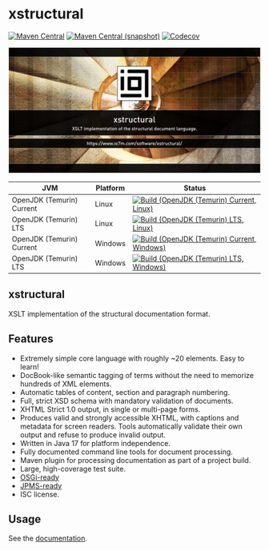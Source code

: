 xstructural
===

[![Maven Central](https://img.shields.io/maven-central/v/com.io7m.xstructural/com.io7m.xstructural.svg?style=flat-square)](http://search.maven.org/#search%7Cga%7C1%7Cg%3A%22com.io7m.xstructural%22)
[![Maven Central (snapshot)](https://img.shields.io/nexus/s/com.io7m.xstructural/com.io7m.xstructural?server=https%3A%2F%2Fs01.oss.sonatype.org&style=flat-square)](https://s01.oss.sonatype.org/content/repositories/snapshots/com/io7m/xstructural/)
[![Codecov](https://img.shields.io/codecov/c/github/io7m-com/xstructural.svg?style=flat-square)](https://codecov.io/gh/io7m-com/xstructural)

![com.io7m.xstructural](./src/site/resources/xstructural.jpg?raw=true)

| JVM | Platform | Status |
|-----|----------|--------|
| OpenJDK (Temurin) Current | Linux | [![Build (OpenJDK (Temurin) Current, Linux)](https://img.shields.io/github/actions/workflow/status/io7m-com/xstructural/main.linux.temurin.current.yml)](https://www.github.com/io7m-com/xstructural/actions?query=workflow%3Amain.linux.temurin.current)|
| OpenJDK (Temurin) LTS | Linux | [![Build (OpenJDK (Temurin) LTS, Linux)](https://img.shields.io/github/actions/workflow/status/io7m-com/xstructural/main.linux.temurin.lts.yml)](https://www.github.com/io7m-com/xstructural/actions?query=workflow%3Amain.linux.temurin.lts)|
| OpenJDK (Temurin) Current | Windows | [![Build (OpenJDK (Temurin) Current, Windows)](https://img.shields.io/github/actions/workflow/status/io7m-com/xstructural/main.windows.temurin.current.yml)](https://www.github.com/io7m-com/xstructural/actions?query=workflow%3Amain.windows.temurin.current)|
| OpenJDK (Temurin) LTS | Windows | [![Build (OpenJDK (Temurin) LTS, Windows)](https://img.shields.io/github/actions/workflow/status/io7m-com/xstructural/main.windows.temurin.lts.yml)](https://www.github.com/io7m-com/xstructural/actions?query=workflow%3Amain.windows.temurin.lts)|

## xstructural

XSLT implementation of the structural documentation format.

## Features

* Extremely simple core language with roughly ~20 elements. Easy to learn!
* DocBook-like semantic tagging of terms without the need to memorize hundreds
  of XML elements.
* Automatic tables of content, section and paragraph numbering.
* Full, strict XSD schema with mandatory validation of documents.
* XHTML Strict 1.0 output, in single or multi-page forms.
* Produces valid and strongly accessible XHTML, with captions and metadata for
  screen readers. Tools automatically validate their own output and refuse to
  produce invalid output.
* Written in Java 17 for platform independence.
* Fully documented command line tools for document processing.
* Maven plugin for processing documentation as part of a project build.
* Large, high-coverage test suite.
* [OSGi-ready](https://www.osgi.org/)
* [JPMS-ready](https://en.wikipedia.org/wiki/Java_Platform_Module_System)
* ISC license.

## Usage

See the [documentation](https://www.io7m.com/software/xstructural).


